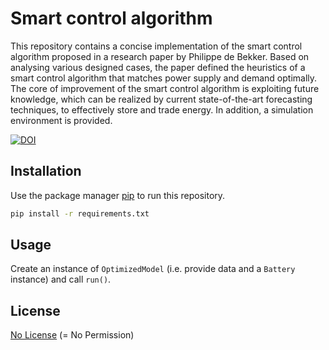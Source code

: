 # Smart control algorithm
This repository contains a concise implementation of the smart control algorithm proposed in a research paper by Philippe de Bekker. Based on analysing various designed cases, the paper defined the heuristics of a smart control algorithm that matches power supply and demand optimally. The core of improvement of the smart control algorithm is exploiting future knowledge, which can be realized by current state-of-the-art forecasting techniques, to effectively store and trade energy. In addition, a simulation environment is provided.

[![DOI](https://zenodo.org/badge/559328784.svg)](https://zenodo.org/badge/latestdoi/559328784)

## Installation

Use the package manager [pip](https://pip.pypa.io/en/stable/) to run this repository.

```bash
pip install -r requirements.txt
```

## Usage
Create an instance of `OptimizedModel` (i.e. provide data and a `Battery` instance) and call `run()`.


## License
[No License](https://choosealicense.com/no-permission/) (= No Permission)
